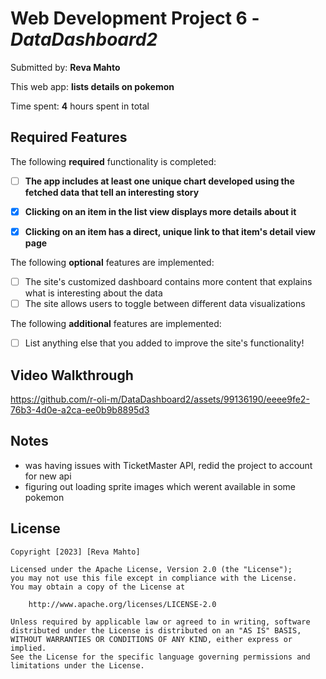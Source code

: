 # Web Development Project 6 - *DataDashboard2*

Submitted by: **Reva Mahto**

This web app: **lists details on pokemon**

Time spent: **4** hours spent in total

## Required Features

The following **required** functionality is completed:

- [ ] **The app includes at least one unique chart developed using the fetched data that tell an interesting story**
- [x] **Clicking on an item in the list view displays more details about it**
- [x] **Clicking on an item has a direct, unique link to that item's detail view page**


The following **optional** features are implemented:

- [ ] The site's customized dashboard contains more content that explains what is interesting about the data
- [ ] The site allows users to toggle between different data visualizations

The following **additional** features are implemented:

* [ ] List anything else that you added to improve the site's functionality!

## Video Walkthrough



https://github.com/r-oli-m/DataDashboard2/assets/99136190/eeee9fe2-76b3-4d0e-a2ca-ee0b9b8895d3



## Notes
- was having issues with TicketMaster API, redid the project to account for new api
- figuring out loading sprite images which werent available in some pokemon

## License

    Copyright [2023] [Reva Mahto]

    Licensed under the Apache License, Version 2.0 (the "License");
    you may not use this file except in compliance with the License.
    You may obtain a copy of the License at

        http://www.apache.org/licenses/LICENSE-2.0

    Unless required by applicable law or agreed to in writing, software
    distributed under the License is distributed on an "AS IS" BASIS,
    WITHOUT WARRANTIES OR CONDITIONS OF ANY KIND, either express or implied.
    See the License for the specific language governing permissions and
    limitations under the License.
